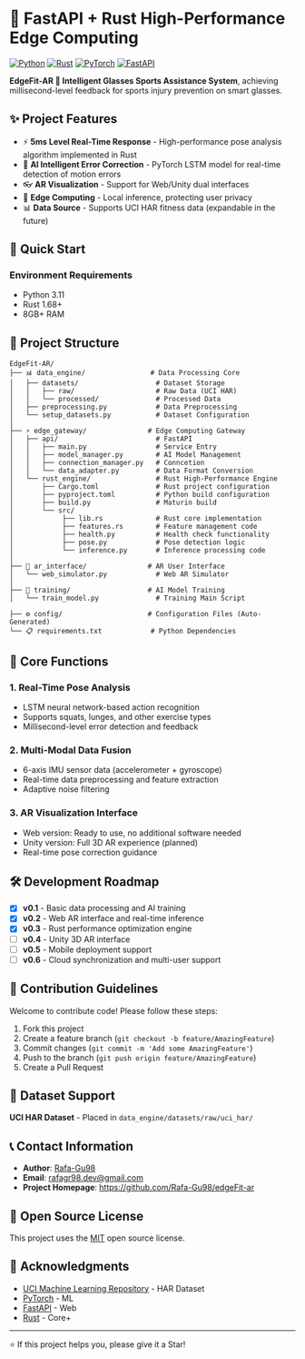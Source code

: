 # 🚀 FastAPI + Rust High-Performance Edge Computing

[![Python](https://img.shields.io/badge/Python-3.8+-blue?logo=python)](https://python.org)
[![Rust](https://img.shields.io/badge/Rust-1.68+-orange?logo=rust)](https://rust-lang.org)
[![PyTorch](https://img.shields.io/badge/PyTorch-1.13+-EE4C2C?logo=pytorch)](https://pytorch.org)
[![FastAPI](https://img.shields.io/badge/FastAPI-0.68+-009688?logo=fastapi)](https://fastapi.tiangolo.com)

**EdgeFit-AR 🥽 Intelligent Glasses Sports Assistance System**, achieving millisecond-level feedback for sports injury prevention on smart glasses.

## ✨ Project Features

- ⚡ **5ms Level Real-Time Response** - High-performance pose analysis algorithm implemented in Rust
- 🧠 **AI Intelligent Error Correction** - PyTorch LSTM model for real-time detection of motion errors
- 👓 **AR Visualization** - Support for Web/Unity dual interfaces
- 🔋 **Edge Computing** - Local inference, protecting user privacy
- 📊 **Data Source** - Supports UCI HAR fitness data (expandable in the future)

## 🚀 Quick Start

### Environment Requirements

- Python 3.11
- Rust 1.68+ 
- 8GB+ RAM

## 📁 Project Structure

```
EdgeFit-AR/
├── 📊 data_engine/                # Data Processing Core
│   ├── datasets/                   # Dataset Storage
│   │   ├── raw/                    # Raw Data (UCI HAR)
│   │   └── processed/              # Processed Data
│   ├── preprocessing.py            # Data Preprocessing
│   └── setup_datasets.py           # Dataset Configuration
│
├── ⚡ edge_gateway/               # Edge Computing Gateway
│   ├── api/                        # FastAPI
│   │   ├── main.py                 # Service Entry
│   │   ├── model_manager.py        # AI Model Management
│   │   ├── connection_manager.py   # Conncetion
│   │   └── data_adapter.py         # Data Format Conversion
│   └── rust_engine/                # Rust High-Performance Engine 
│       ├── Cargo.toml              # Rust project configuration
│       ├── pyproject.toml          # Python build configuration
│       ├── build.py                # Maturin build
│       └── src/
│            ├── lib.rs             # Rust core implementation            
│            ├── features.rs        # Feature management code
│            ├── health.py          # Health check functionality
│            ├── pose.py            # Pose detection logic
│            └── inference.py       # Inference processing code     
│
├── 🥽 ar_interface/               # AR User Interface
│   └── web_simulator.py            # Web AR Simulator
│
├── 🤖 training/                   # AI Model Training
│   └── train_model.py              # Training Main Script

├── ⚙️ config/                     # Configuration Files (Auto-Generated)
└── 📋 requirements.txt            # Python Dependencies
```

## 🎯 Core Functions

### 1. Real-Time Pose Analysis
- LSTM neural network-based action recognition
- Supports squats, lunges, and other exercise types
- Millisecond-level error detection and feedback

### 2. Multi-Modal Data Fusion
- 6-axis IMU sensor data (accelerometer + gyroscope)
- Real-time data preprocessing and feature extraction
- Adaptive noise filtering

### 3. AR Visualization Interface
- Web version: Ready to use, no additional software needed
- Unity version: Full 3D AR experience (planned)
- Real-time pose correction guidance

## 🛠️ Development Roadmap

- [x] **v0.1** - Basic data processing and AI training
- [x] **v0.2** - Web AR interface and real-time inference
- [x] **v0.3** - Rust performance optimization engine
- [ ] **v0.4** - Unity 3D AR interface
- [ ] **v0.5** - Mobile deployment support
- [ ] **v0.6** - Cloud synchronization and multi-user support

## 🤝 Contribution Guidelines

Welcome to contribute code! Please follow these steps:

1. Fork this project
2. Create a feature branch (`git checkout -b feature/AmazingFeature`)
3. Commit changes (`git commit -m 'Add some AmazingFeature'`)
4. Push to the branch (`git push origin feature/AmazingFeature`)
5. Create a Pull Request

## 📄 Dataset Support

**UCI HAR Dataset** - Placed in `data_engine/datasets/raw/uci_har/`

## 📞 Contact Information

- **Author**: [Rafa-Gu98](https://github.com/Rafa-Gu98)
- **Email**: rafagr98.dev@gmail.com
- **Project Homepage**: https://github.com/Rafa-Gu98/edgeFit-ar

## 📜 Open Source License

This project uses the [MIT](LICENSE) open source license.

## 🙏 Acknowledgments

- [UCI Machine Learning Repository](https://archive.ics.uci.edu/ml/) - HAR Dataset
- [PyTorch](https://pytorch.org) - ML
- [FastAPI](https://fastapi.tiangolo.com) - Web 
- [Rust](https://rust-lang.org) - Core+

---
⭐ If this project helps you, please give it a Star!